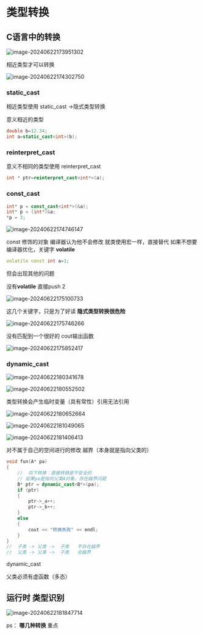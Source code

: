 # 类型转换

## C语言中的转换

![image-20240622173951302](C:\Users\30780\AppData\Roaming\Typora\typora-user-images\image-20240622173951302.png)

相近类型才可以转换

![image-20240622174302750](C:\Users\30780\AppData\Roaming\Typora\typora-user-images\image-20240622174302750.png)

### static_cast

 相近类型使用 static_cast   ->隐式类型转换

  意义相近的类型

```c++
double b=12.34;
int a=static_cast<int>(b);
```

### reinterpret_cast

意义不相同的类型使用 reinterpret_cast

```c++
int * ptr=reinterpret_cast<int*>(a);
```

### const_cast

```c++
int* p = const_cast<int*>(&a);
int* p = (int*)&a;
*p = 3;
```

![image-20240622174746147](C:\Users\30780\AppData\Roaming\Typora\typora-user-images\image-20240622174746147.png)

const 修饰的对象 编译器认为他不会修改 就类使用宏一样，直接替代 如果不想要编译器优化，关键字 **volatile**

```c++
volatile const int a=1;
```

但会出现其他的问题

没有**volatile** 直接push 2

![image-20240622175100733](C:\Users\30780\AppData\Roaming\Typora\typora-user-images\image-20240622175100733.png)

这几个关键字，只是为了好读   **隐式类型转换很危险**

![image-20240622175746266](C:\Users\30780\AppData\Roaming\Typora\typora-user-images\image-20240622175746266.png)

没有匹配到一个很好的 cout输出函数 

![image-20240622175852417](C:\Users\30780\AppData\Roaming\Typora\typora-user-images\image-20240622175852417.png)

### dynamic_cast

![image-20240622180341678](C:\Users\30780\AppData\Roaming\Typora\typora-user-images\image-20240622180341678.png)

![image-20240622180552502](C:\Users\30780\AppData\Roaming\Typora\typora-user-images\image-20240622180552502.png)

类型转换会产生临时变量（具有常性）引用无法引用

![image-20240622180652664](C:\Users\30780\AppData\Roaming\Typora\typora-user-images\image-20240622180652664.png)

![image-20240622181049065](C:\Users\30780\AppData\Roaming\Typora\typora-user-images\image-20240622181049065.png)

 ![image-20240622181406413](C:\Users\30780\AppData\Roaming\Typora\typora-user-images\image-20240622181406413.png)

对不属于自己的空间进行的修改  越界（本身就是指向父类的）

```C++
void fun(A* pa)
{
	//  向下转换：直接转换是不安全的
	// 如果pa是指向父类A对象，存在越界问题
	B* ptr = dynamic_cast<B*>(pa);
	if (ptr)
	{
		ptr->_a++;
		ptr->_b++;
	}
	else
	{
		cout << "转换失败" << endl;
	}
}
//  子类 -> 父类 ->  子类   不存在越界
//  父类 -> 父类 ->  子类   会越界
```

dynamic_cast

父类必须有虚函数（多态）

## 运行时 类型识别

![image-20240622181847714](C:\Users\30780\AppData\Roaming\Typora\typora-user-images\image-20240622181847714.png)

ps：   **哪几种转换**  重点